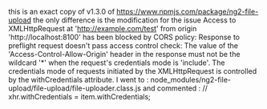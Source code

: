 this is an exact copy of v1.3.0 of https://www.npmjs.com/package/ng2-file-upload
the only difference is the modification for the issue
Access to XMLHttpRequest at 'http://example.com/test' from origin 'http://localhost:8100' has been blocked by CORS policy: Response to preflight request doesn't pass access control check: The value of the 'Access-Control-Allow-Origin' header in the response must not be the wildcard '*' when the request's credentials mode is 'include'. The credentials mode of requests initiated by the XMLHttpRequest is controlled by the withCredentials attribute.
I went to : node_modules⁩/ng2-file-upload⁩/file-upload⁩/file-uploader.class.js and commented : // xhr.withCredentials = item.withCredentials;
